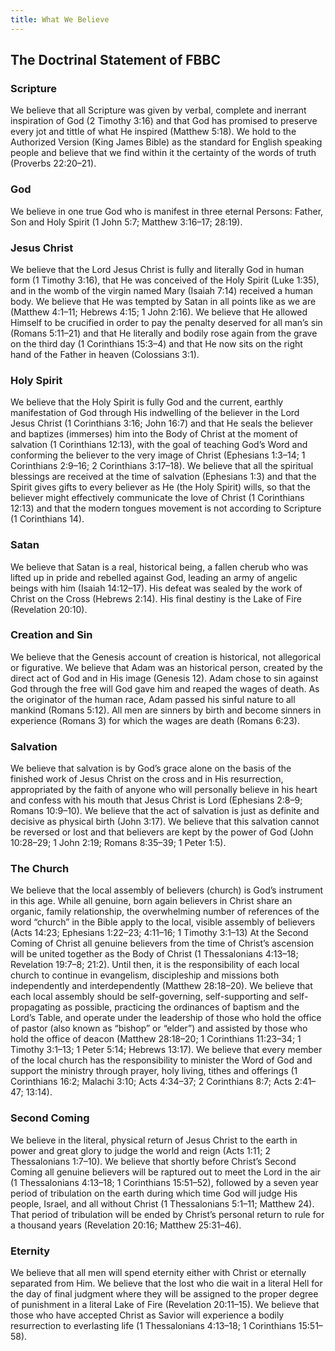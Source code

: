 ```yaml
---
title: What We Believe
---
```


## The Doctrinal Statement of FBBC

### Scripture

We believe that all Scripture was given by verbal, complete and inerrant inspiration of God (2 Timothy 3:16) and that God has promised to preserve every jot and tittle of what He inspired (Matthew 5:18). We hold to the Authorized Version (King James Bible) as the standard for English speaking people and believe that we find within it the certainty of the words of truth (Proverbs 22:20–21).

### God

We believe in one true God who is manifest in three eternal Persons: Father, Son and Holy Spirit (1 John 5:7; Matthew 3:16–17; 28:19).

### Jesus Christ

We believe that the Lord Jesus Christ is fully and literally God in human form (1 Timothy 3:16), that He was conceived of the Holy Spirit (Luke 1:35), and in the womb of the virgin named Mary (Isaiah 7:14) received a human body. We believe that He was tempted by Satan in all points like as we are (Matthew 4:1–11; Hebrews 4:15; 1 John 2:16). We believe that He allowed Himself to be crucified in order to pay the penalty deserved for all man’s sin (Romans 5:11–21) and that He literally and bodily rose again from the grave on the third day (1 Corinthians 15:3–4) and that He now sits on the right hand of the Father in heaven (Colossians 3:1).

### Holy Spirit

We believe that the Holy Spirit is fully God and the current, earthly manifestation of God through His indwelling of the believer in the Lord Jesus Christ (1 Corinthians 3:16; John 16:7) and that He seals the believer and baptizes (immerses) him into the Body of Christ at the moment of salvation (1 Corinthians 12:13), with the goal of teaching God’s Word and conforming the believer to the very image of Christ (Ephesians 1:3–14; 1 Corinthians 2:9–16; 2 Corinthians 3:17–18). We believe that all the spiritual blessings are received at the time of salvation (Ephesians 1:3) and that the Spirit gives gifts to every believer as He (the Holy Spirit) wills, so that the believer might effectively communicate the love of Christ (1 Corinthians 12:13) and that the modern tongues movement is not according to Scripture (1 Corinthians 14).

### Satan

We believe that Satan is a real, historical being, a fallen cherub who was lifted up in pride and rebelled against God, leading an army of angelic beings with him (Isaiah 14:12–17). His defeat was sealed by the work of Christ on the Cross (Hebrews 2:14). His final destiny is the Lake of Fire (Revelation 20:10).

### Creation and Sin

We believe that the Genesis account of creation is historical, not allegorical or figurative. We believe that Adam was an historical person, created by the direct act of God and in His image (Genesis 12). Adam chose to sin against God through the free will God gave him and reaped the wages of death. As the originator of the human race, Adam passed his sinful nature to all mankind (Romans 5:12). All men are sinners by birth and become sinners in experience (Romans 3) for which the wages are death (Romans 6:23).

### Salvation

We believe that salvation is by God’s grace alone on the basis of the finished work of Jesus Christ on the cross and in His resurrection, appropriated by the faith of anyone who will personally believe in his heart and confess with his mouth that Jesus Christ is Lord (Ephesians 2:8–9; Romans 10:9–10). We believe that the act of salvation is just as definite and decisive as physical birth (John 3:17). We believe that this salvation cannot be reversed or lost and that believers are kept by the power of God (John 10:28–29; 1 John 2:19; Romans 8:35–39; 1 Peter 1:5).

### The Church

We believe that the local assembly of believers (church) is God’s instrument in this age. While all genuine, born again believers in Christ share an organic, family relationship, the overwhelming number of references of the word “church” in the Bible apply to the local, visible assembly of believers (Acts 14:23; Ephesians 1:22–23; 4:11–16; 1 Timothy 3:1–13) At the Second Coming of Christ all genuine believers from the time of Christ’s ascension will be united together as the Body of Christ (1 Thessalonians 4:13–18; Revelation 19:7–8; 21:2). Until then, it is the responsibility of each local church to continue in evangelism, discipleship and missions both independently and interdependently (Matthew 28:18–20). We believe that each local assembly should be self-governing, self-supporting and self-propagating as possible, practicing the ordinances of baptism and the Lord’s Table, and operate under the leadership of those who hold the office of pastor (also known as “bishop” or “elder”) and assisted by those who hold the office of deacon (Matthew 28:18–20; 1 Corinthians 11:23–34; 1 Timothy 3:1–13; 1 Peter 5:14; Hebrews 13:17). We believe that every member of the local church has the responsibility to minister the Word of God and support the ministry through prayer, holy living, tithes and offerings (1 Corinthians 16:2; Malachi 3:10; Acts 4:34–37; 2 Corinthians 8:7; Acts 2:41–47; 13:14).

### Second Coming

We believe in the literal, physical return of Jesus Christ to the earth in power and great glory to judge the world and reign (Acts 1:11; 2 Thessalonians 1:7–10). We believe that shortly before Christ’s Second Coming all genuine believers will be raptured out to meet the Lord in the air (1 Thessalonians 4:13–18; 1 Corinthians 15:51–52), followed by a seven year period of tribulation on the earth during which time God will judge His people, Israel, and all without Christ (1 Thessalonians 5:1–11; Matthew 24). That period of tribulation will be ended by Christ’s personal return to rule for a thousand years (Revelation 20:16; Matthew 25:31–46).

### Eternity

We believe that all men will spend eternity either with Christ or eternally separated from Him. We believe that the lost who die wait in a literal Hell for the day of final judgment where they will be assigned to the proper degree of punishment in a literal Lake of Fire (Revelation 20:11–15). We believe that those who have accepted Christ as Savior will experience a bodily resurrection to everlasting life (1 Thessalonians 4:13–18; 1 Corinthians 15:51–58).
